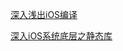 



[深入浅出iOS编译](https://juejin.im/post/5c22eaf1f265da611b5863b2)



[深入iOS系统底层之静态库](https://juejin.im/post/5c63906ff265da2ddd4a3fc0)

